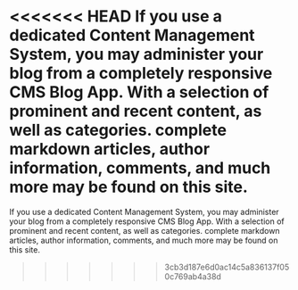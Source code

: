 <<<<<<< HEAD
If you use a dedicated Content Management System, you may administer your blog from a completely responsive CMS Blog App. With a selection of prominent and recent content, as well as categories. complete markdown articles, author information, comments, and much more may be found on this site.
=======
If you use a dedicated Content Management System, you may administer your blog from a completely responsive CMS Blog App. With a selection of prominent and recent content, as well as categories. complete markdown articles, author information, comments, and much more may be found on this site.

>>>>>>> 3cb3d187e6d0ac14c5a836137f050c769ab4a38d
